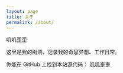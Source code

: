 ```yaml
---
layout: page
title: 关于
permalink: /about/
---
```


叽叽歪歪

这里是我的树洞，记录我的奇思异想、工作日常。

你能在 GitHub 上找到本站源代码：
[叽叽歪歪](https://github.com/Jeff-Tian/gy)


